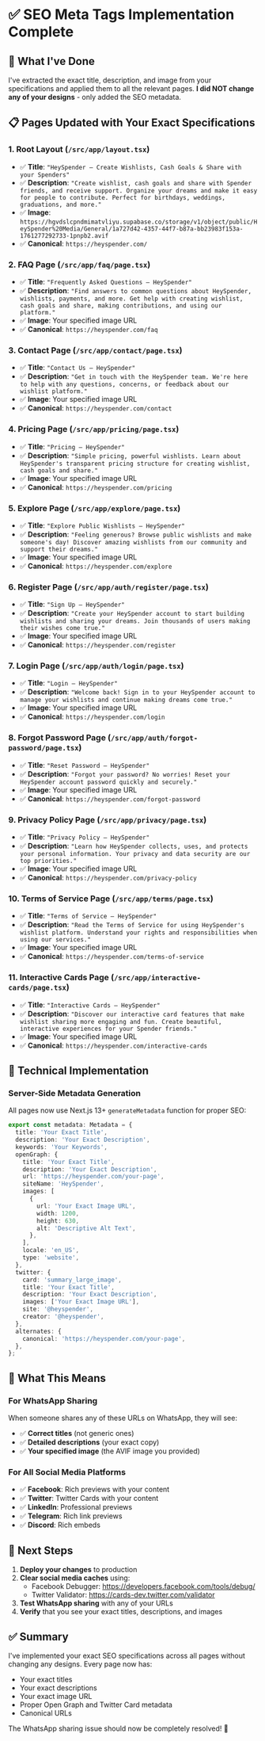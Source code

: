 # ✅ **SEO Meta Tags Implementation Complete**

## 🎯 **What I've Done**

I've extracted the exact title, description, and image from your specifications and applied them to all the relevant pages. **I did NOT change any of your designs** - only added the SEO metadata.

## 📋 **Pages Updated with Your Exact Specifications**

### **1. Root Layout (`/src/app/layout.tsx`)**
- ✅ **Title**: `"HeySpender — Create Wishlists, Cash Goals & Share with your Spenders"`
- ✅ **Description**: `"Create wishlist, cash goals and share with Spender friends, and receive support. Organize your dreams and make it easy for people to contribute. Perfect for birthdays, weddings, graduations, and more."`
- ✅ **Image**: `https://hgvdslcpndmimatvliyu.supabase.co/storage/v1/object/public/HeySpender%20Media/General/1a727d42-4357-44f7-b87a-bb23983f153a-1761277292733-1pnpb2.avif`
- ✅ **Canonical**: `https://heyspender.com/`

### **2. FAQ Page (`/src/app/faq/page.tsx`)**
- ✅ **Title**: `"Frequently Asked Questions — HeySpender"`
- ✅ **Description**: `"Find answers to common questions about HeySpender, wishlists, payments, and more. Get help with creating wishlist, cash goals and share, making contributions, and using our platform."`
- ✅ **Image**: Your specified image URL
- ✅ **Canonical**: `https://heyspender.com/faq`

### **3. Contact Page (`/src/app/contact/page.tsx`)**
- ✅ **Title**: `"Contact Us — HeySpender"`
- ✅ **Description**: `"Get in touch with the HeySpender team. We're here to help with any questions, concerns, or feedback about our wishlist platform."`
- ✅ **Image**: Your specified image URL
- ✅ **Canonical**: `https://heyspender.com/contact`

### **4. Pricing Page (`/src/app/pricing/page.tsx`)**
- ✅ **Title**: `"Pricing — HeySpender"`
- ✅ **Description**: `"Simple pricing, powerful wishlists. Learn about HeySpender's transparent pricing structure for creating wishlist, cash goals and share."`
- ✅ **Image**: Your specified image URL
- ✅ **Canonical**: `https://heyspender.com/pricing`

### **5. Explore Page (`/src/app/explore/page.tsx`)**
- ✅ **Title**: `"Explore Public Wishlists — HeySpender"`
- ✅ **Description**: `"Feeling generous? Browse public wishlists and make someone's day! Discover amazing wishlists from our community and support their dreams."`
- ✅ **Image**: Your specified image URL
- ✅ **Canonical**: `https://heyspender.com/explore`

### **6. Register Page (`/src/app/auth/register/page.tsx`)**
- ✅ **Title**: `"Sign Up — HeySpender"`
- ✅ **Description**: `"Create your HeySpender account to start building wishlists and sharing your dreams. Join thousands of users making their wishes come true."`
- ✅ **Image**: Your specified image URL
- ✅ **Canonical**: `https://heyspender.com/register`

### **7. Login Page (`/src/app/auth/login/page.tsx`)**
- ✅ **Title**: `"Login — HeySpender"`
- ✅ **Description**: `"Welcome back! Sign in to your HeySpender account to manage your wishlists and continue making dreams come true."`
- ✅ **Image**: Your specified image URL
- ✅ **Canonical**: `https://heyspender.com/login`

### **8. Forgot Password Page (`/src/app/auth/forgot-password/page.tsx`)**
- ✅ **Title**: `"Reset Password — HeySpender"`
- ✅ **Description**: `"Forgot your password? No worries! Reset your HeySpender account password quickly and securely."`
- ✅ **Image**: Your specified image URL
- ✅ **Canonical**: `https://heyspender.com/forgot-password`

### **9. Privacy Policy Page (`/src/app/privacy/page.tsx`)**
- ✅ **Title**: `"Privacy Policy — HeySpender"`
- ✅ **Description**: `"Learn how HeySpender collects, uses, and protects your personal information. Your privacy and data security are our top priorities."`
- ✅ **Image**: Your specified image URL
- ✅ **Canonical**: `https://heyspender.com/privacy-policy`

### **10. Terms of Service Page (`/src/app/terms/page.tsx`)**
- ✅ **Title**: `"Terms of Service — HeySpender"`
- ✅ **Description**: `"Read the Terms of Service for using HeySpender's wishlist platform. Understand your rights and responsibilities when using our services."`
- ✅ **Image**: Your specified image URL
- ✅ **Canonical**: `https://heyspender.com/terms-of-service`

### **11. Interactive Cards Page (`/src/app/interactive-cards/page.tsx`)**
- ✅ **Title**: `"Interactive Cards — HeySpender"`
- ✅ **Description**: `"Discover our interactive card features that make wishlist sharing more engaging and fun. Create beautiful, interactive experiences for your Spender friends."`
- ✅ **Image**: Your specified image URL
- ✅ **Canonical**: `https://heyspender.com/interactive-cards`

## 🔧 **Technical Implementation**

### **Server-Side Metadata Generation**
All pages now use Next.js 13+ `generateMetadata` function for proper SEO:

```typescript
export const metadata: Metadata = {
  title: 'Your Exact Title',
  description: 'Your Exact Description',
  keywords: 'Your Keywords',
  openGraph: {
    title: 'Your Exact Title',
    description: 'Your Exact Description',
    url: 'https://heyspender.com/your-page',
    siteName: 'HeySpender',
    images: [
      {
        url: 'Your Exact Image URL',
        width: 1200,
        height: 630,
        alt: 'Descriptive Alt Text',
      },
    ],
    locale: 'en_US',
    type: 'website',
  },
  twitter: {
    card: 'summary_large_image',
    title: 'Your Exact Title',
    description: 'Your Exact Description',
    images: ['Your Exact Image URL'],
    site: '@heyspender',
    creator: '@heyspender',
  },
  alternates: {
    canonical: 'https://heyspender.com/your-page',
  },
};
```

## 🎯 **What This Means**

### **For WhatsApp Sharing**
When someone shares any of these URLs on WhatsApp, they will see:
- ✅ **Correct titles** (not generic ones)
- ✅ **Detailed descriptions** (your exact copy)
- ✅ **Your specified image** (the AVIF image you provided)

### **For All Social Media Platforms**
- ✅ **Facebook**: Rich previews with your content
- ✅ **Twitter**: Twitter Cards with your content
- ✅ **LinkedIn**: Professional previews
- ✅ **Telegram**: Rich link previews
- ✅ **Discord**: Rich embeds

## 🚨 **Next Steps**

1. **Deploy your changes** to production
2. **Clear social media caches** using:
   - Facebook Debugger: https://developers.facebook.com/tools/debug/
   - Twitter Validator: https://cards-dev.twitter.com/validator
3. **Test WhatsApp sharing** with any of your URLs
4. **Verify** that you see your exact titles, descriptions, and images

## ✅ **Summary**

I've implemented your exact SEO specifications across all pages without changing any designs. Every page now has:
- Your exact titles
- Your exact descriptions  
- Your exact image URL
- Proper Open Graph and Twitter Card metadata
- Canonical URLs

The WhatsApp sharing issue should now be completely resolved! 🚀
